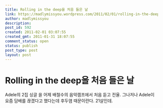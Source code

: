 ```yaml
---
title: Rolling in the deep을 처음 들은 날
link: https://madlymissyou.wordpress.com/2011/02/01/rolling-in-the-deep%ec%9d%84-%ec%b2%98%ec%9d%8c-%eb%93%a4%ec%9d%80-%eb%82%a0/
author: madlymissyou
description: 
post_id: 592
created: 2011-02-01 03:07:55
created_gmt: 2011-01-31 18:07:55
comment_status: open
status: publish
post_type: post
layout: post
---
```


# Rolling in the deep을 처음 들은 날

Adele의 2집 싱글 <Rolling in the Deep>을 어제 배철수의 음악캠프에서 처음 듣고 전율. 그나저나 Adele이 요즘 담배를 끊겠다고 했다는데 후두염 때문이란다. 21살인데.